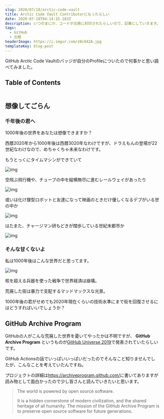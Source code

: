 ```yaml
---
slug: 2020/07/18/arctic-code-vault
title: Arctic Code Vault Contributorになったらしい
date: 2020-07-18T04:14:15.183Z
description: いつのまにか、コードが北極に封印されたらしいので、記事にしていきます。
tags:
  - GitHub
  - 北極
headerImage: https://i.imgur.com/zBc842A.jpg
templateKey: blog-post
---
```

GitHub Arctic Code Vaultのバッジが自分のProfileについたので何事かと思い調べてみました。

## Table of Contents

```toc

```

## 想像してごらん

### 千年後の君へ

1000年後の世界をあなたは想像できますか？

西暦2020年から1000年後は西暦3020年なわけですが、ドラえもんの登場が22世紀なわけなので、めちゃくちゃ未来なわけです。

もうとっくにタイムマシンができていて

![img](https://i.imgur.com/L0h5CW8.png)

空飛ぶ飛行機や、チューブの中を縦横無尽に進むレールウェイがあったり

![img](https://i.imgur.com/15J19mw.png)

或いは化け狸型ロボットと友達になって映画のときだけ優しくなるデブがいる世の中か

![img](https://i.imgur.com/eDqGxfR.png)

はたまた、チャージマン研もどきが闊歩している世紀末都市か

![img](https://i.imgur.com/Ja9tK8M.png)

### そんな甘くないよ

私は1000年後はこんな世界だと思ってます。

![img](https://i.imgur.com/FM2eSUj.png)

核を超える兵器を使った戦争で世界経済は崩壊。

荒廃した街は暴力で支配するマッドマックスな光景。

1000年後の君がせめても2020年現在くらいの技術水準にまで街を回復させるにはどうすればいいでしょうか？


## GitHub Archive Program

GitHubの人がこんな荒廃した世界を憂いてやったかは不明ですが、 **GitHub Archive Program** というものが[GitHub Universe 2019](https://github.blog/2019-11-13-universe-day-one/#archive)で発表されていたらしいです。

GitHub Actionsの話でいっぱいいっぱいだったのでそんなこと知りませんでしたが、こんなことを考えていたんですね。

プロジェクトの詳細は<https://archiveprogram.github.com/>に書いてありますが読み物として面白かったので少し皆さんと読んでいきたいと思います。

> The world is powered by open source software.
>
> It is a hidden cornerstone of modern civilization, and the shared heritage of all humanity. The mission of the GitHub Archive Program is to preserve open source software for future generations.



